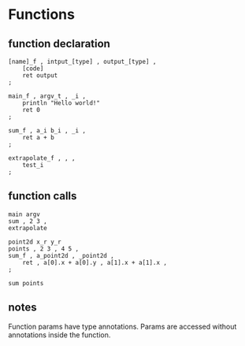 # Functions

## function declaration

```nerva
[name]_f , intput_[type] , output_[type] ,
    [code]
    ret output
;
```

```nerva
main_f , argv_t , _i ,
    println "Hello world!"
    ret 0
;

sum_f , a_i b_i , _i ,
    ret a + b
;

extrapolate_f , , ,
    test_i
;
```

## function calls

```nerva
main argv
sum , 2 3 ,
extrapolate

point2d x_r y_r
points , 2 3 , 4 5 ,
sum_f , a_point2d , _point2d ,
    ret , a[0].x + a[0].y , a[1].x + a[1].x ,
;

sum points
```

## notes

Function params have type annotations.
Params are accessed without annotations inside the function.

